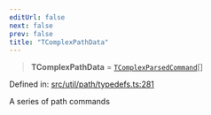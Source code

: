 ```yaml
---
editUrl: false
next: false
prev: false
title: "TComplexPathData"
---
```


> **TComplexPathData** = [`TComplexParsedCommand`](/api/type-aliases/tcomplexparsedcommand/)[]

Defined in: [src/util/path/typedefs.ts:281](https://github.com/fabricjs/fabric.js/blob/9a792f4b7b8031f02ec7ea4ce8c99f810e45cfec/src/util/path/typedefs.ts#L281)

A series of path commands
